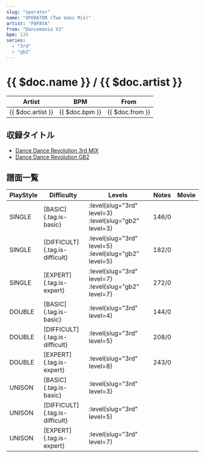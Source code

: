 ```yaml
---
slug: "operator"
name: "OPERATOR (Two Gees Mix)"
artist: "PAPAYA"
from: "Dancemania X3"
bpm: 135
series:
  - "3rd"
  - "gb2"
---
```


# {{ $doc.name }} / {{ $doc.artist }}

|Artist|BPM|From|
|------|---|----|
|{{ $doc.artist }}|{{ $doc.bpm }}|{{ $doc.from }}|

## 収録タイトル

- [Dance Dance Revolution 3rd MIX](/series/3rd/)
- [Dance Dance Revolution GB2](/series/gb2/)

## 譜面一覧

|PlayStyle|Difficulty|Levels|Notes|Movie|
|---------|----------|------|-----|-----|
|SINGLE|[BASIC]{.tag.is-basic}|:level{slug="3rd" level=3} :level{slug="gb2" level=3}|146/0||
|SINGLE|[DIFFICULT]{.tag.is-difficult}|:level{slug="3rd" level=5} :level{slug="gb2" level=5}|182/0||
|SINGLE|[EXPERT]{.tag.is-expert}|:level{slug="3rd" level=7} :level{slug="gb2" level=7}|272/0||
|DOUBLE|[BASIC]{.tag.is-basic}|:level{slug="3rd" level=4}|144/0||
|DOUBLE|[DIFFICULT]{.tag.is-difficult}|:level{slug="3rd" level=5}|208/0||
|DOUBLE|[EXPERT]{.tag.is-expert}|:level{slug="3rd" level=8}|243/0||
|UNISON|[BASIC]{.tag.is-basic}|:level{slug="3rd" level=3}|||
|UNISON|[DIFFICULT]{.tag.is-difficult}|:level{slug="3rd" level=5}|||
|UNISON|[EXPERT]{.tag.is-expert}|:level{slug="3rd" level=7}|||
